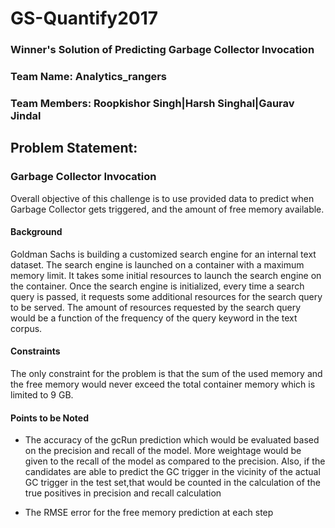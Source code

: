# GS-Quantify2017
### Winner's Solution of Predicting Garbage Collector Invocation

### Team Name: Analytics_rangers

### Team Members: Roopkishor Singh|Harsh Singhal|Gaurav Jindal

## Problem Statement:

### Garbage Collector Invocation 

Overall objective of this challenge is to use provided data to predict when Garbage Collector gets triggered,
and the amount of free memory available.

#### Background

Goldman Sachs is building a customized search engine for an internal text dataset. The search engine is launched
on a container with a maximum memory limit. It takes some initial resources to launch the search engine on the container.
Once the search engine is initialized, every time a search query is passed, it requests some additional resources 
for the search query to be served. The amount of resources requested by the search query would be a function of the
frequency of the query keyword in the text corpus.

#### Constraints

The only constraint for the problem is that the sum of the used memory and the free memory would never exceed the 
total container memory which is limited to 9 GB.

#### Points to be Noted

- The accuracy of the gcRun prediction which would be evaluated based on the precision and recall of the model.
More weightage would be given to the recall of the model as compared to the precision. Also, if the candidates
are able to predict the GC trigger in the vicinity of the actual GC trigger in the test set,that would be counted 
in the calculation of the true positives in precision and recall calculation

- The RMSE error for the free memory prediction at each step



